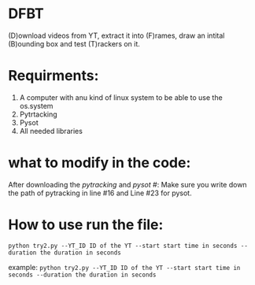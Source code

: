 # DFBT
(D)ownload videos from YT, extract it into (F)rames, draw an intital (B)ounding box and test (T)rackers on it. 

# Requirments:
1. A computer with anu kind of linux system to be able to use the os.system
2. Pytrtacking
3. Pysot
4. All needed libraries

# what to modify in the code:
After downloading the *pytracking* and *pysot* #:
Make sure you write down the path of pytracking in line #16 and Line #23 for pysot.


# How to use run the file:
`python try2.py --YT_ID ID of the YT --start start time in seconds --duration the duration in seconds`

example:
`python try2.py --YT_ID ID of the YT --start start time in seconds --duration the duration in seconds`
